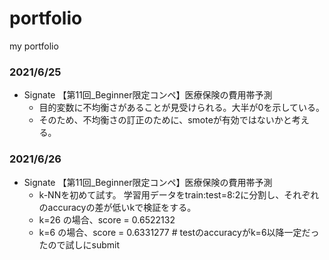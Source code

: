 # portfolio
my portfolio

### 2021/6/25
 - Signate 【第11回_Beginner限定コンペ】医療保険の費用帯予測
   - 目的変数に不均衡さがあることが見受けられる。大半が0を示している。
   - そのため、不均衡さの訂正のために、smoteが有効ではないかと考える。

### 2021/6/26
 - Signate 【第11回_Beginner限定コンペ】医療保険の費用帯予測
   - k-NNを初めて試す。 学習用データをtrain:test=8:2に分割し、それぞれのaccuracyの差が低いkで検証をする。
   - k=26 の場合、score = 0.6522132
   - k=6 の場合、score = 0.6331277 #  testのaccuracyがk=6以降一定だったので試しにsubmit
